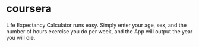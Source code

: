 # coursera

Life Expectancy Calculator runs easy. Simply enter your age, sex, and the number of hours exercise you do per week, and the App will output the year you will die.
